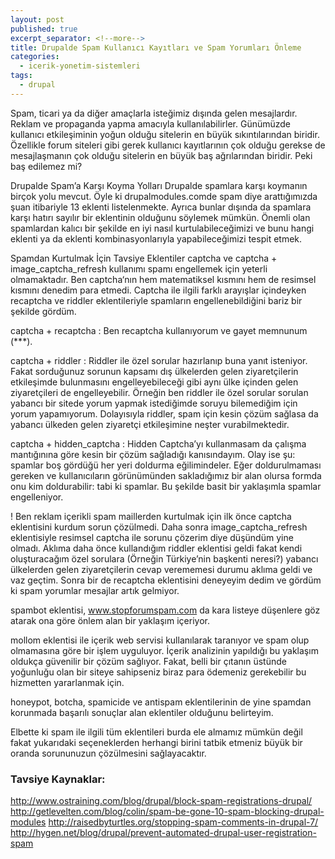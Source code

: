 ```yaml
---
layout: post
published: true
excerpt_separator: <!--more-->
title: Drupalde Spam Kullanıcı Kayıtları ve Spam Yorumları Önleme
categories:
  - icerik-yonetim-sistemleri
tags:
  - drupal
---
```

Spam, ticari ya da diğer amaçlarla isteğimiz dışında gelen mesajlardır. Reklam ve propaganda yapma  amacıyla kullanılabilirler.  Günümüzde kullanıcı etkileşiminin yoğun olduğu sitelerin en büyük sıkıntılarından biridir. Özellikle forum siteleri gibi gerek kullanıcı kayıtlarının çok olduğu gerekse de mesajlaşmanın çok olduğu sitelerin en büyük baş ağrılarından biridir. Peki baş edilemez mi?

<!--more-->

Drupalde  Spam’a Karşı Koyma Yolları
Drupalde spamlara karşı koymanın birçok yolu mevcut. Öyle ki drupalmodules.comde spam diye arattığımızda şuan itibariyle 13 eklenti listelenmekte. Ayrıca bunlar dışında da spamlara karşı hatırı sayılır bir eklentinin olduğunu söylemek mümkün. Önemli olan spamlardan kalıcı bir şekilde en iyi nasıl kurtulabileceğimizi ve bunu hangi eklenti ya da eklenti kombinasyonlarıyla yapabileceğimizi tespit etmek.

Spamdan Kurtulmak İçin Tavsiye Eklentiler
captcha ve captcha + image_captcha_refresh kullanımı spamı engellemek için yeterli olmamaktadır. Ben captcha‘nın hem matematiksel kısmını hem de resimsel kısmını denedim para etmedi. Captcha ile ilgili farklı arayışlar içindeyken recaptcha ve  riddler eklentileriyle spamların engellenebildiğini bariz bir şekilde gördüm.

captcha + recaptcha : Ben recaptcha kullanıyorum ve gayet memnunum (***).

captcha + riddler : Riddler ile özel sorular hazırlanıp buna yanıt isteniyor. Fakat sorduğunuz sorunun kapsamı dış ülkelerden gelen ziyaretçilerin etkileşimde bulunmasını engelleyebileceği gibi aynı ülke içinden gelen ziyaretçileri de engelleyebilir. Örneğin ben riddler ile özel sorular sorulan yabancı bir sitede yorum yapmak istediğimde soruyu bilemediğim için yorum yapamıyorum. Dolayısıyla riddler, spam için kesin çözüm sağlasa da yabancı ülkeden gelen ziyaretçi etkileşimine neşter vurabilmektedir.

captcha + hidden_captcha : Hidden Captcha’yı kullanmasam da çalışma mantığınına göre kesin bir çözüm sağladığı kanısındayım. Olay ise şu: spamlar boş gördüğü her yeri doldurma eğilimindeler. Eğer doldurulmaması gereken ve kullanıcıların görünümünden sakladığımız bir alan olursa formda onu kim doldurabilir: tabi ki spamlar. Bu şekilde basit bir yaklaşımla spamlar engelleniyor.

 !  Ben reklam içerikli spam maillerden kurtulmak için ilk önce captcha eklentisini kurdum sorun çözülmedi. Daha sonra image_captcha_refresh eklentisiyle resimsel captcha ile sorunu çözerim diye düşündüm yine olmadı. Aklıma daha önce kullandığım riddler eklentisi geldi fakat kendi oluşturacağım özel sorulara (Örneğin Türkiye’nin başkenti neresi?) yabancı ülkelerden gelen ziyaretçilerin cevap verememesi durumu aklıma geldi ve vaz geçtim. Sonra bir de recaptcha eklentisini deneyeyim dedim ve gördüm ki spam yorumlar mesajlar artık gelmiyor.

spambot eklentisi, www.stopforumspam.com da kara listeye düşenlere göz atarak ona göre önlem alan bir yaklaşım içeriyor.

mollom eklentisi ile içerik web servisi kullanılarak taranıyor ve spam olup olmamasına göre bir işlem uyguluyor. İçerik analizinin yapıldığı bu yaklaşım oldukça güvenilir bir çözüm sağlıyor. Fakat, belli bir çıtanın üstünde yoğunluğu olan bir siteye sahipseniz biraz para ödemeniz gerekebilir bu hizmetten yararlanmak için.

honeypot, botcha, spamicide  ve antispam eklentilerinin de yine spamdan korunmada başarılı sonuçlar alan eklentiler olduğunu belirteyim.

Elbette ki spam ile ilgili tüm eklentileri burda ele almamız mümkün değil fakat yukarıdaki seçeneklerden herhangi birini tatbik etmeniz büyük bir oranda sorununuzun çözülmesini sağlayacaktır.

### Tavsiye Kaynaklar:
http://www.ostraining.com/blog/drupal/block-spam-registrations-drupal/
http://getlevelten.com/blog/colin/spam-be-gone-10-spam-blocking-drupal-modules
http://raisedbyturtles.org/stopping-spam-comments-in-drupal-7/
http://hygen.net/blog/drupal/prevent-automated-drupal-user-registration-spam
